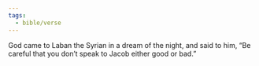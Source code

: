 ```yaml
---
tags:
  - bible/verse
---
```

God came to Laban the Syrian in a dream of the night, and said to him, “Be careful that you don’t speak to Jacob either good or bad.”